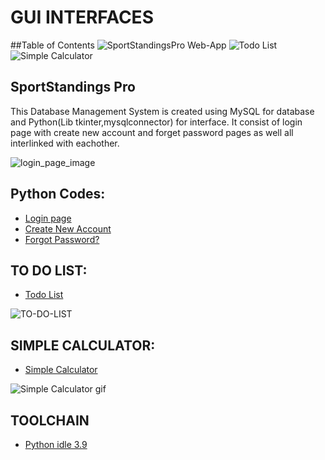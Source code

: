 # GUI INTERFACES
##Table of Contents
![SportStandingsPro Web-App](https://github.com/Adeen317/DataBase_Management_System/assets/112985225/8c34c775-5bbe-423d-80e0-d6173380c3cc)
![Todo List](https://github.com/Adeen317/GUI_Interfaces_Using_Tkinter/tree/main/To_do_list)
![Simple Calculator](https://github.com/Adeen317/GUI_Interfaces_Using_Tkinter/tree/main/Simple%20Calculator)


## SportStandings Pro
This Database Management System is created using MySQL for database and Python(Lib tkinter,mysqlconnector) for interface. It consist of login page with create new account and forget password pages as well all interlinked with eachother.

![login_page_image](https://github.com/Adeen317/DataBase_Management_System/assets/112985225/8c34c775-5bbe-423d-80e0-d6173380c3cc)


## Python Codes:

- [Login page](https://github.com/Adeen317/DataBase_Management_System/blob/main/DatabaseManagementSystem/login_page.py)
- [Create New Account](https://github.com/Adeen317/DataBase_Management_System/blob/main/DatabaseManagementSystem/registration.py)
- [Forgot Password?](https://github.com/Adeen317/DataBase_Management_System/blob/main/DatabaseManagementSystem/reset_password.py)

## TO DO LIST:
- [Todo List](https://github.com/Adeen317/DataBase_Management_System/blob/main/To_do_list/To_do_List.py)

![TO-DO-LIST](https://github.com/Adeen317/GUI_Interfaces_Using_Tkinter/assets/112985225/decb56a0-2f46-4f3d-8791-2f4916f043c5)



## SIMPLE CALCULATOR:
- [Simple Calculator](https://github.com/Adeen317/GUI_Interfaces_Using_Tkinter/blob/main/Simple%20Calculator/Calculator.py)

![Simple Calculator gif](https://github.com/Adeen317/GUI_Interfaces_Using_Tkinter/assets/112985225/dd1de35e-15d7-48f0-b2f3-27634735a106)




## TOOLCHAIN
- [Python idle 3.9](https://www.python.org/downloads/release/python-3910/)
